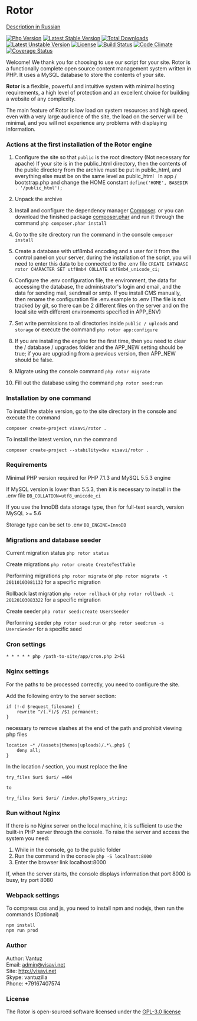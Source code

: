 Rotor 
=========

[Description in Russian](https://github.com/visavi/rotor/blob/master/readme_ru.md)

[![Php Version](https://img.shields.io/badge/php-%3E%3D%207.1.3-brightgreen.svg)](https://php.net)
[![Latest Stable Version](https://poser.pugx.org/visavi/rotor/v/stable)](https://packagist.org/packages/visavi/rotor)
[![Total Downloads](https://poser.pugx.org/visavi/rotor/downloads)](https://packagist.org/packages/visavi/rotor)
[![Latest Unstable Version](https://poser.pugx.org/visavi/rotor/v/unstable)](https://packagist.org/packages/visavi/rotor)
[![License](https://poser.pugx.org/visavi/rotor/license)](https://packagist.org/packages/visavi/rotor)
[![Build Status](https://travis-ci.org/visavi/rotor.svg)](https://travis-ci.org/visavi/rotor)
[![Code Climate](https://codeclimate.com/github/visavi/rotor/badges/gpa.svg)](https://codeclimate.com/github/visavi/rotor)
[![Coverage Status](https://coveralls.io/repos/github/visavi/rotor/badge.svg?branch=master)](https://coveralls.io/github/visavi/rotor?branch=master)

Welcome!
We thank you for choosing to use our script for your site. Rotor is a functionally complete open source content management system written in PHP. It uses a MySQL database to store the contents of your site.

**Rotor** is a flexible, powerful and intuitive system with minimal hosting requirements, a high level of protection and an excellent choice for building a website of any complexity.

The main feature of Rotor is low load on system resources and high speed, even with a very large audience of the site, the load on the server will be minimal, and you will not experience any problems with displaying information.

### Actions at the first installation of the Rotor engine

1. Configure the site so that `public` is the root directory (Not necessary for apache)
   If your site is in the public_html directory, then the contents of the public directory from the archive must be put in public_html, and everything else must be on the same level as public_html
     In app / bootstrap.php and change the HOME constant
 `define('HOME', BASEDIR . '/public_html');`

2. Unpack the archive

3. Install and configure the dependency manager [Composer](https://getcomposer.org).
   or you can download the finished package
    [composer.phar](https://getcomposer.org/composer.phar)
    and run it through the command
   `php composer.phar install`

4. Go to the site directory run the command in the console `composer install`

5. Create a database with utf8mb4 encoding and a user for it from the control panel on your server, during the installation of the script, you will need to enter this data to be connected to the .env file
`CREATE DATABASE rotor CHARACTER SET utf8mb4 COLLATE utf8mb4_unicode_ci;`  

6. Configure the .env configuration file, the environment, the data for accessing the database, the administrator's login and email, and the data for sending mail, sendmail or smtp. If you install CMS manually, then rename the configuration file .env.example to .env (The file is not tracked by git, so there can be 2 different files on the server and on the local site with different environments specified in APP_ENV)

7. Set write permissions to all directories inside `public / uploads` and` storage` or execute the command `php rotor app:configure`

8. If you are installing the engine for the first time, then you need to clear the / database / upgrades folder and the APP_NEW setting should be true; if you are upgrading from a previous version, then APP_NEW should be false.

9. Migrate using the console command `php rotor migrate`

10. Fill out the database using the command `php rotor seed:run`

### Installation by one command
To install the stable version, go to the site directory in the console and execute the command
```
composer create-project visavi/rotor .
```

To install the latest version, run the command
```
composer create-project --stability=dev visavi/rotor .
```

### Requirements

Minimal PHP version required for PHP 7.1.3 and MySQL 5.5.3 engine

If MySQL version is lower than 5.5.3, then it is necessary to install in the .env file
`DB_COLLATION=utf8_unicode_ci`

If you use the InnoDB data storage type, then for full-text search, version MySQL >= 5.6

Storage type can be set to .env
`DB_ENGINE=InnoDB`

### Migrations and database seeder

Current migration status `php rotor status`

Create migrations `php rotor create CreateTestTable`

Performing migrations `php rotor migrate` or `php rotor migrate -t 20110103081132` for a specific migration

Rollback last migration `php rotor rollback` or `php rotor rollback -t 20120103083322` for a specific migration

Create seeder `php rotor seed:create UsersSeeder`

Performing seeder `php rotor seed:run` or `php rotor seed:run -s UsersSeeder` for a specific seed

### Cron settings

```
* * * * * php /path-to-site/app/cron.php 2>&1
```

### Nginx settings

For the paths to be processed correctly, you need to configure the site.

Add the following entry to the server section:

```
if (!-d $request_filename) {
    rewrite ^/(.*)/$ /$1 permanent;
}

```
necessary to remove slashes at the end of the path and prohibit viewing php files

```
location ~* /(assets|themes|uploads)/.*\.php$ {
    deny all;
}
```
In the location / section, you must replace the line

```
try_files $uri $uri/ =404

to

try_files $uri $uri/ /index.php?$query_string;
```

### Run without Nginx

If there is no Nginx server on the local machine, it is sufficient to use the built-in PHP server through the console. To raise the server and access the system you need:

1. While in the console, go to the public folder
2. Run the command in the console `php -S localhost:8000`
3. Enter the browser link localhost:8000

If, when the server starts, the console displays information that port 8000 is busy, try port 8080

### Webpack settings

To compress css and js, you need to install npm and nodejs, then run the commands (Optional)
```
npm install
npm run prod
```

### Author
Author: Vantuz  
Email: admin@visavi.net  
Site: http://visavi.net  
Skype: vantuzilla  
Phone: +79167407574  

### License

The Rotor is open-sourced software licensed under the [GPL-3.0 license](http://opensource.org/licenses/GPL-3.0)
